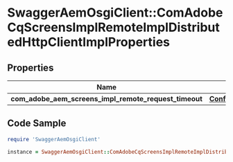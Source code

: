# SwaggerAemOsgiClient::ComAdobeCqScreensImplRemoteImplDistributedHttpClientImplProperties

## Properties

Name | Type | Description | Notes
------------ | ------------- | ------------- | -------------
**com_adobe_aem_screens_impl_remote_request_timeout** | [**ConfigNodePropertyInteger**](ConfigNodePropertyInteger.md) |  | [optional] 

## Code Sample

```ruby
require 'SwaggerAemOsgiClient'

instance = SwaggerAemOsgiClient::ComAdobeCqScreensImplRemoteImplDistributedHttpClientImplProperties.new(com_adobe_aem_screens_impl_remote_request_timeout: null)
```


